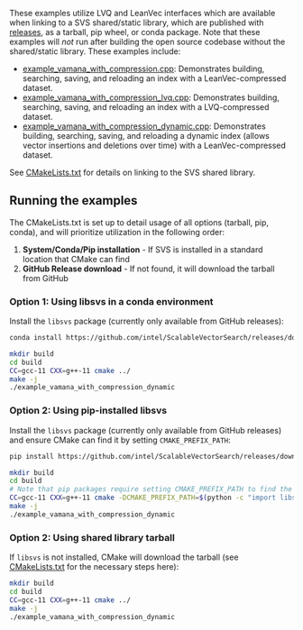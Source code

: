 <!--
  ~ Copyright 2025 Intel Corporation
  ~
  ~ Licensed under the Apache License, Version 2.0 (the "License");
  ~ you may not use this file except in compliance with the License.
  ~ You may obtain a copy of the License at
  ~
  ~     http://www.apache.org/licenses/LICENSE-2.0
  ~
  ~ Unless required by applicable law or agreed to in writing, software
  ~ distributed under the License is distributed on an "AS IS" BASIS,
  ~ WITHOUT WARRANTIES OR CONDITIONS OF ANY KIND, either express or implied.
  ~ See the License for the specific language governing permissions and
  ~ limitations under the License.
-->

These examples utilize LVQ and LeanVec interfaces which are available when linking to a SVS shared/static library, which are published with [releases](https://github.com/intel/ScalableVectorSearch/releases), as a tarball, pip wheel, or conda package. Note that these examples will _not_ run after building the open source codebase without the shared/static library. These examples include:
- [example_vamana_with_compression.cpp](./example_vamana_with_compression.cpp): Demonstrates building, searching, saving, and reloading an index with a LeanVec-compressed dataset.
- [example_vamana_with_compression_lvq.cpp](./example_vamana_with_compression_lvq.cpp): Demonstrates building, searching, saving, and reloading an index with a LVQ-compressed dataset.
- [example_vamana_with_compression_dynamic.cpp](./example_vamana_with_compression_dynamic.cpp): Demonstrates building, searching, saving, and reloading a dynamic index (allows vector insertions and deletions over time) with a LeanVec-compressed dataset.

See [CMakeLists.txt](./CMakeLists.txt) for details on linking to the SVS shared library.

## Running the examples

The CMakeLists.txt is set up to detail usage of all options (tarball, pip, conda), and will prioritize utilization in the following order:

1. **System/Conda/Pip installation** - If SVS is installed in a standard location that CMake can find
2. **GitHub Release download** - If not found, it will  download the tarball from GitHub

### Option 1: Using libsvs in a conda environment

Install the `libsvs` package (currently only available from GitHub releases):
```bash
conda install https://github.com/intel/ScalableVectorSearch/releases/download/v1.0.0-dev/libsvs-0.0.10-gc4e106f_0.conda

mkdir build
cd build
CC=gcc-11 CXX=g++-11 cmake ../
make -j
./example_vamana_with_compression_dynamic
```

### Option 2: Using pip-installed libsvs

Install the `libsvs` package (currently only available from GitHub releases) and ensure CMake can find it by setting `CMAKE_PREFIX_PATH`:
```bash
pip install https://github.com/intel/ScalableVectorSearch/releases/download/v1.0.0-dev/libsvs-0.0.10+NIGHTLY20251023.184-py3-none-any.whl

mkdir build
cd build
# Note that pip packages require setting CMAKE_PREFIX_PATH to find the library, conda handles this automatically
CC=gcc-11 CXX=g++-11 cmake -DCMAKE_PREFIX_PATH=$(python -c "import libsvs; print(libsvs.get_cmake_prefix_path())") ..
make -j
./example_vamana_with_compression_dynamic
```

### Option 2: Using shared library tarball

If `libsvs` is not installed, CMake will download the tarball (see [CMakeLists.txt](./CMakeLists.txt) for the necessary steps here):
```bash
mkdir build
cd build
CC=gcc-11 CXX=g++-11 cmake ../
make -j
./example_vamana_with_compression_dynamic
```
